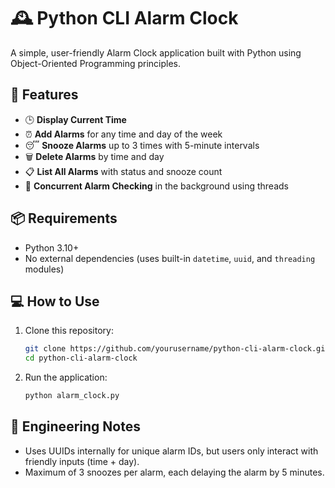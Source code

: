 # 🕰️ Python CLI Alarm Clock

A simple, user-friendly Alarm Clock application built with Python using Object-Oriented Programming principles.

## 🚀 Features

- 🕒 **Display Current Time**
- ⏰ **Add Alarms** for any time and day of the week
- 😴 **Snooze Alarms** up to 3 times with 5-minute intervals
- 🗑️ **Delete Alarms** by time and day
- 📋 **List All Alarms** with status and snooze count
- 🔁 **Concurrent Alarm Checking** in the background using threads

## 📦 Requirements

- Python 3.10+
- No external dependencies (uses built-in `datetime`, `uuid`, and `threading` modules)

## 💻 How to Use

1. Clone this repository:
   ```bash
   git clone https://github.com/yourusername/python-cli-alarm-clock.git
   cd python-cli-alarm-clock

2. Run the application:
   ```bash
   python alarm_clock.py


## 🧠 Engineering Notes
- Uses UUIDs internally for unique alarm IDs, but users only interact with friendly inputs (time + day).
- Maximum of 3 snoozes per alarm, each delaying the alarm by 5 minutes.







  
